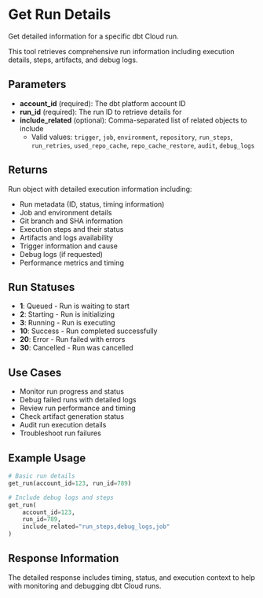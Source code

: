 # Get Run Details

Get detailed information for a specific dbt Cloud run.

This tool retrieves comprehensive run information including execution details, steps, artifacts, and debug logs.

## Parameters

- **account_id** (required): The dbt platform account ID
- **run_id** (required): The run ID to retrieve details for
- **include_related** (optional): Comma-separated list of related objects to include
  - Valid values: `trigger`, `job`, `environment`, `repository`, `run_steps`, `run_retries`, `used_repo_cache`, `repo_cache_restore`, `audit`, `debug_logs`

## Returns

Run object with detailed execution information including:

- Run metadata (ID, status, timing information)
- Job and environment details
- Git branch and SHA information
- Execution steps and their status
- Artifacts and logs availability
- Trigger information and cause
- Debug logs (if requested)
- Performance metrics and timing

## Run Statuses

- **1**: Queued - Run is waiting to start
- **2**: Starting - Run is initializing
- **3**: Running - Run is executing
- **10**: Success - Run completed successfully
- **20**: Error - Run failed with errors
- **30**: Cancelled - Run was cancelled

## Use Cases

- Monitor run progress and status
- Debug failed runs with detailed logs
- Review run performance and timing
- Check artifact generation status
- Audit run execution details
- Troubleshoot run failures

## Example Usage

```python
# Basic run details
get_run(account_id=123, run_id=789)

# Include debug logs and steps
get_run(
    account_id=123, 
    run_id=789, 
    include_related="run_steps,debug_logs,job"
)
```

## Response Information

The detailed response includes timing, status, and execution context to help with monitoring and debugging dbt Cloud runs.
